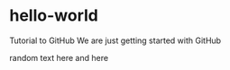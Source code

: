 # hello-world
Tutorial to GitHub
We are just getting started with GitHub

random text here and here

